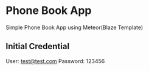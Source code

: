 # Phone Book App
Simple Phone Book App using Meteor(Blaze Template)

## Initial Credential
User: test@test.com
Password: 123456
